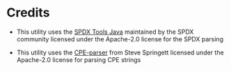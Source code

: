 # Credits
- This utility uses the [SPDX Tools Java](https://github.com/spdx/tools-java) maintained by the SPDX community licensed under the Apache-2.0 license for the SPDX parsing

- This utility uses the [CPE-parser](https://github.com/stevespringett/CPE-Parser) from Steve Springett licensed under the Apache-2.0 license for parsing CPE strings